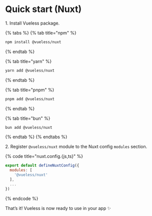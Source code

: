 # Quick start (Nuxt)

1\. Install Vueless package.

{% tabs %}
{% tab title="npm" %}
```bash
npm install @vueless/nuxt
```
{% endtab %}

{% tab title="yarn" %}
```bash
yarn add @vueless/nuxt
```
{% endtab %}

{% tab title="pnpm" %}
```bash
pnpm add @vueless/nuxt
```
{% endtab %}

{% tab title="bun" %}
```bash
bun add @vueless/nuxt
```
{% endtab %}
{% endtabs %}

2\. Register `@vueless/nuxt` module to the Nuxt config `modules` section.

{% code title="nuxt.config.{js,ts}" %}
```javascript
export default defineNuxtConfig({
  modules: [
    '@vueless/nuxt'
  ],
  ...
})

```
{% endcode %}

That’s it! Vueless is now ready to use in your app ✨

